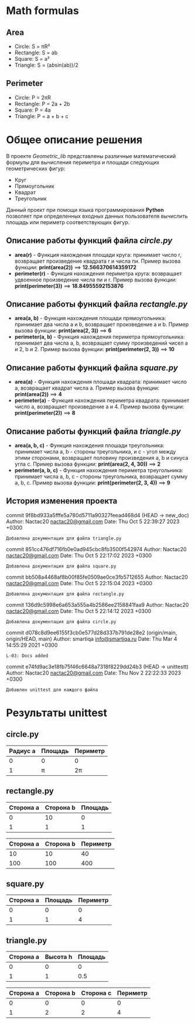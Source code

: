 # Math formulas
## Area
- Circle: S = πR²
- Rectangle: S = ab
- Square: S = a²
- Triangle: S = (a*b*sin(ab))/2

## Perimeter
- Circle: P = 2πR
- Rectangle: P = 2a + 2b
- Square: P = 4a
- Triangle: P = a + b + c

# Общее описание решения
В проекте *Geometric_lib* представлены различные математический формулы для вычисления периметра и площади следующих геометрических фигур:
* Круг
* Прямоугольник
* Квадрат
* Треугольник

Данный проект при помощи языка программирования **Python** позволяет при определенных входных данных пользователя вычислить площадь или периметр соответствующих фигур.

## Описание работы функций файла *circle.py*
* **area(r)** - Функция нахождения площади круга: принимает число r, возвращает произведение квадрата r и числа пи. Пример вызова функции: **print(area(2))** ==> **12.566370614359172**
* **perimeter(r)** - Функция нахождения периметра круга: возвращает удвоенное произведение числа пи и r. Пример вызова функции: **print(perimeter(3))** ==> **18.84955592153876**

## Описание работы функций файла *rectangle.py*
* **area(a, b)** - Функция нахождения площади прямоугольника: принимает два числа a и b, возвращает произведение a и b. Пример вызова функции: **print(area(2, 3))** ==> **6**
* **perimeter(a, b)** - Функция нахождения периметра прямоугольника: принимает два числа a, b, возвращает сумму произведений чисел a и 2, b и 2. Пример вызова функции: **print(perimeter(2, 3))** ==> **10**

## Описание работы функций файла *square.py*
* **area(a)** - Функция нахождения плошади квадрата: принимает число a, возвращает квадрат числа a. Пример вызова функции: **print(area(2))** ==> **4**
* **perimeter(a)** - Функция нахождения периметра квадрата: принимает число a, возвращает произведение a и 4. Пример вызова функции: **print(perimeter(2))** ==> **8**

## Описание работы функций файла *triangle.py*
* **area(a, b, c)** - Функция нахождения плошади треугольника: принимает числа a, b - стороны треугольника, и c - угол между этими сторонами, возвращает половину произведения a, b и синуса угла c. Пример вызова функции: **print(area(2, 4, 30))** ==> **2**
* **perimeter(a, b, c)** - Функция нахождения периметра треугольника: принимает числа a, b, c - стороны треугольника, возвращает сумму a, b, c. Пример вызова функции: **print(perimeter(2, 3, 4))** ==> **9**

## История изменения проекта
commit 9f8bd933a5fffe5a780d5711a90327feead468d4 (HEAD -> new_doc)
Author: Nactac20 <nactac20@gmail.com>
Date:   Thu Oct 5 22:39:27 2023 +0300

    Добавлена документация для файла triangle.py

commit 851cc476df716fb0e0ad945cbc8fb3500f542974
Author: Nactac20 <nactac20@gmail.com>
Date:   Thu Oct 5 22:17:02 2023 +0300

    Добавлена документация для файла square.py

commit bb508a4468af8b00f85fe0509ae0ce3fb5712655
Author: Nactac20 <nactac20@gmail.com>
Date:   Thu Oct 5 22:15:04 2023 +0300

    Добавлена документация для файла rectangle.py

commit 136d9c5998e6a653a555a4b2586ee2158841faa9
Author: Nactac20 <nactac20@gmail.com>
Date:   Thu Oct 5 22:14:12 2023 +0300

    Добавлена документация для файла circle.py

commit d078c8d9ee6155f3cb0e577d28d337b791de28e2 (origin/main, origin/HEAD, main)
Author: smartiqa <info@smartiqa.ru>
Date:   Thu Mar 4 14:55:29 2021 +0300

    L-03: Docs added
commit e74fd9ac3e18fb75f46c6648a7318f8229dd24b3 (HEAD -> unittestt)
Author: Nactac20 <nactac20@gmail.com>
Date:   Thu Nov 2 22:22:33 2023 +0300

    Добавлен unittest для каждого файла

# Результаты unittest
## circle.py
| Радиус a | Площадь | Периметр |
|---|---|----------|
| 0 | 0 | 0        |
| 1 | π | 2π       |

## rectangle.py
| Сторона a | Сторона b | Площадь | 
|-----------|---|---------|
| 0         | 10 | 0       |
| 1         | 1 | 1       |

| Сторона a | Сторона b | Периметр | 
|---|-----------|----------|
| 10 | 10        | 40       |
| 100 | 100       | 400      |

## square.py
| Сторона a | Площадь | Периметр |
|---|---|----------|
| 0 | 0 | 0        |
| 1 | 1 | 4        |

## triangle.py
| Сторона a | Высота h | Площадь |
|---|---|---------|
| 0 | 0 | 0       |
| 1 | 1 | 0.5     | 

| Сторона a | Сторона b | Сторона c| Периметр |
|-----------|---|---|----------|
| 0         | 0 | 0 | 0        |
| 1         | 2 | 2 | 4        |